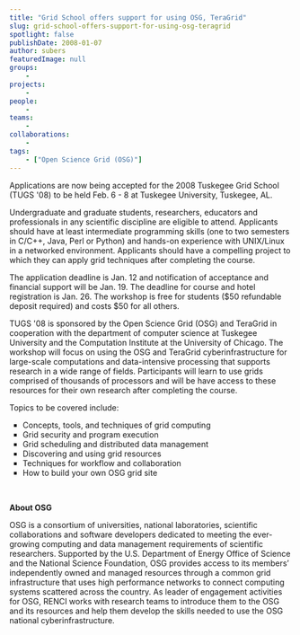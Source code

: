```yaml
---
title: "Grid School offers support for using OSG, TeraGrid"
slug: grid-school-offers-support-for-using-osg-teragrid
spotlight: false
publishDate: 2008-01-07
author: subers
featuredImage: null
groups:
    - 
projects:
    - 
people:
    - 
teams: 
    - 
collaborations:
    - 
tags:
    - ["Open Science Grid (OSG)"]
---
```

Applications are now being accepted for the 2008 Tuskegee Grid School (TUGS '08) to be held Feb. 6 - 8 at Tuskegee University, Tuskegee, AL.

Undergraduate and graduate students, researchers, educators and professionals in any scientific discipline are eligible to attend. Applicants should have at least intermediate programming skills (one to two semesters in C/C++, Java, Perl or Python) and hands-on experience with UNIX/Linux in a networked environment. Applicants should have a compelling project to which they can apply grid techniques after completing the course.<!--more-->

The application deadline is Jan. 12 and notification of acceptance and financial support will be Jan. 19. The deadline for course and hotel registration is Jan. 26. The workshop is free for students ($50 refundable deposit required) and costs $50 for all others.

TUGS '08 is sponsored by the Open Science Grid (OSG) and TeraGrid in cooperation with the department of computer science at Tuskegee University and the Computation Institute at the University of Chicago. The workshop will focus on using the OSG and TeraGrid cyberinfrastructure for large-scale computations and data-intensive processing that supports research in a wide range of fields. Participants will learn to use grids comprised of thousands of processors and will be have access to these resources for their own research after completing the course.

Topics to be covered include:
<ul type="square">
 	<li>Concepts, tools, and techniques of grid computing</li>
 	<li>Grid security and program execution</li>
 	<li>Grid scheduling and distributed data management</li>
 	<li>Discovering and using grid resources</li>
 	<li>Techniques for workflow and collaboration</li>
 	<li>How to build your own OSG grid site</li>
</ul>
&nbsp;

<strong>About OSG</strong>

OSG is a consortium of universities, national laboratories, scientific collaborations and software developers dedicated to meeting the ever-growing computing and data management requirements of scientific researchers. Supported by the U.S. Department of Energy Office of Science and the National Science Foundation, OSG provides access to its members’ independently owned and managed resources through a common grid infrastructure that uses high performance networks to connect computing systems scattered across the country. As leader of engagement activities for OSG, RENCI works with research teams to introduce them to the OSG and its resources and help them develop the skills needed to use the OSG national cyberinfrastructure.
